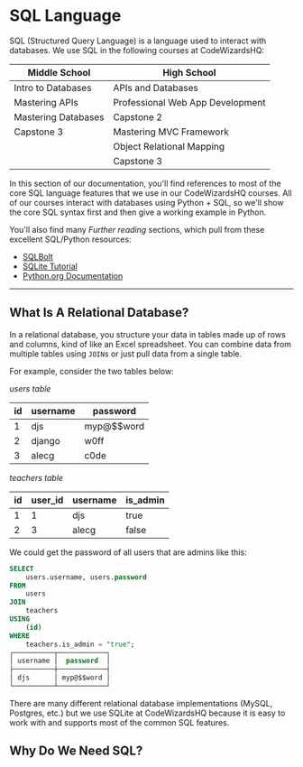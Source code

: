# SQL Language

SQL (Structured Query Language) is a language used to interact with databases. We use SQL in the following courses at CodeWizardsHQ:

| Middle School       | High School                      |
| ------------------- | -------------------------------- |
| Intro to Databases  | APIs and Databases               |
| Mastering APIs      | Professional Web App Development |
| Mastering Databases | Capstone 2                       |
| Capstone 3          | Mastering MVC Framework          |
|                     | Object Relational Mapping        |
|                     | Capstone 3                       |

In this section of our documentation, you'll find references to most of the core SQL language features that we use in our CodeWizardsHQ courses. All of our courses interact with databases using Python + SQL, so we'll show the core SQL syntax first and then give a working example in Python.

You'll also find many _Further reading_ sections, which pull from these excellent SQL/Python resources:

-   [SQLBolt](https://sqlbolt.com/lesson/introduction)
-   [SQLite Tutorial](https://www.sqlitetutorial.net/)
-   [Python.org Documentation](https://www.python.org/doc/)

<hr>

## What Is A Relational Database?

In a relational database, you structure your data in tables made up of rows and columns, kind of like an Excel spreadsheet. You can combine data from multiple tables using `JOIN`s or just pull data from a single table.

For example, consider the two tables below:

_users table_

| id  | username | password   |
| --- | -------- | ---------- |
| 1   | djs      | myp@$$word |
| 2   | django   | w0ff       |
| 3   | alecg    | c0de       |

_teachers table_

| id  | user_id | username | is_admin |
| --- | ------- | -------- | -------- |
| 1   | 1       | djs      | true     |
| 2   | 3       | alecg    | false    |

We could get the password of all users that are admins like this:

```sql
SELECT
    users.username, users.password
FROM
    users
JOIN
    teachers
USING
    (id)
WHERE
    teachers.is_admin = "true";
┌──────────┬────────────┐
│ username │  password  │
├──────────┼────────────┤
│ djs      │ myp@$$word │
└──────────┴────────────┘
```

There are many different relational database implementations (MySQL, Postgres, etc.) but we use SQLite at CodeWizardsHQ because it is easy to work with and supports most of the common SQL features.

## Why Do We Need SQL?
